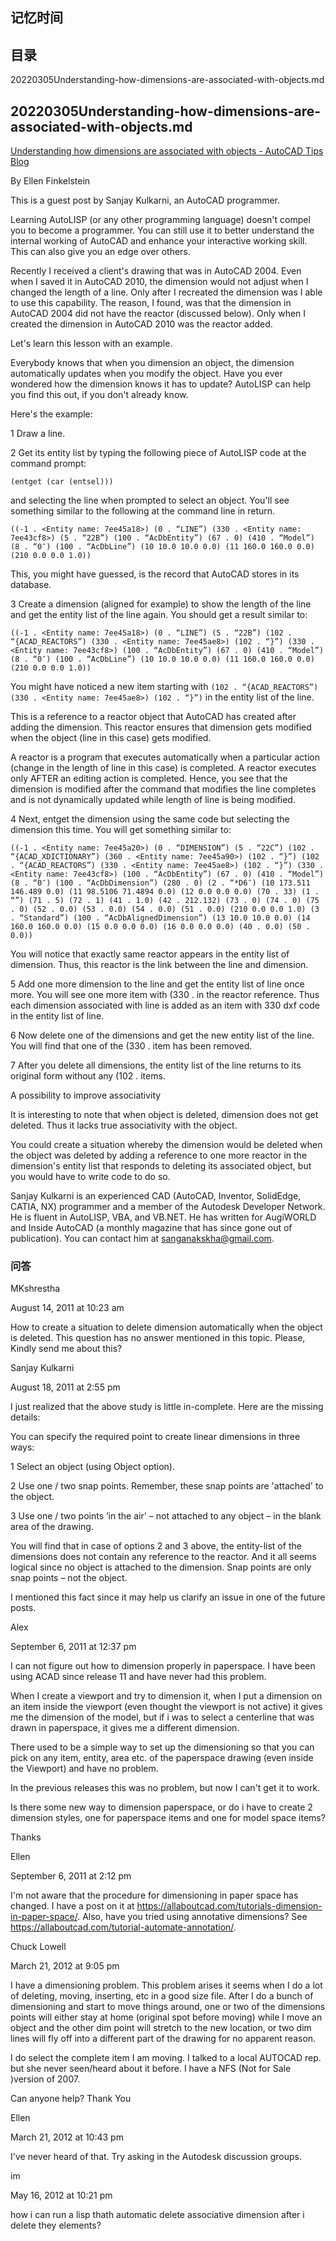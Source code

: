 ## 记忆时间

## 目录

20220305Understanding-how-dimensions-are-associated-with-objects.md

## 20220305Understanding-how-dimensions-are-associated-with-objects.md

[Understanding how dimensions are associated with objects - AutoCAD Tips Blog](https://allaboutcad.com/understanding-how-dimensions-are-associated-with-objects/)

By Ellen Finkelstein

This is a guest post by Sanjay Kulkarni, an AutoCAD programmer.

Learning AutoLISP (or any other programming language) doesn't compel you to become a programmer. You can still use it to better understand the internal working of AutoCAD and enhance your interactive working skill. This can also give you an edge over others.

Recently I received a client's drawing that was in AutoCAD 2004. Even when I saved it in AutoCAD 2010, the dimension would not adjust when I changed the length of a line. Only after I recreated the dimension was I able to use this capability. The reason, I found, was that the dimension in AutoCAD 2004 did not have the reactor (discussed below). Only when I created the dimension in AutoCAD 2010 was the reactor added.

Let's learn this lesson with an example.

Everybody knows that when you dimension an object, the dimension automatically updates when you modify the object. Have you ever wondered how the dimension knows it has to update? AutoLISP can help you find this out, if you don't already know.

Here's the example:

1 Draw a line.

2 Get its entity list by typing the following piece of AutoLISP code at the command prompt:

```
(entget (car (entsel)))
```

and selecting the line when prompted to select an object. You'll see something similar to the following at the command line in return.

```
((-1 . <Entity name: 7ee45a18>) (0 . “LINE”) (330 . <Entity name: 7ee43cf8>) (5 . “22B”) (100 . “AcDbEntity”) (67 . 0) (410 . “Model”) (8 . “0″) (100 . “AcDbLine”) (10 10.0 10.0 0.0) (11 160.0 160.0 0.0) (210 0.0 0.0 1.0))
```

This, you might have guessed, is the record that AutoCAD stores in its database.

3 Create a dimension (aligned for example) to show the length of the line and get the entity list of the line again. You should get a result similar to:

```
((-1 . <Entity name: 7ee45a18>) (0 . “LINE”) (5 . “22B”) (102 . “{ACAD_REACTORS”) (330 . <Entity name: 7ee45ae8>) (102 . “}”) (330 . <Entity name: 7ee43cf8>) (100 . “AcDbEntity”) (67 . 0) (410 . “Model”) (8 . “0″) (100 . “AcDbLine”) (10 10.0 10.0 0.0) (11 160.0 160.0 0.0) (210 0.0 0.0 1.0))
```

You might have noticed a new item starting with `(102 . “{ACAD_REACTORS”) (330 . <Entity name: 7ee45ae8>) (102 . “}”)` in the entity list of the line.

This is a reference to a reactor object that AutoCAD has created after adding the dimension. This reactor ensures that dimension gets modified when the object (line in this case) gets modified.

A reactor is a program that executes automatically when a particular action (change in the length of line in this case) is completed. A reactor executes only AFTER an editing action is completed. Hence, you see that the dimension is modified after the command that modifies the line completes and is not dynamically updated while length of line is being modified.

4 Next, entget the dimension using the same code but selecting the dimension this time. You will get something similar to:

```
((-1 . <Entity name: 7ee45a20>) (0 . “DIMENSION”) (5 . “22C”) (102 . “{ACAD_XDICTIONARY”) (360 . <Entity name: 7ee45a90>) (102 . “}”) (102 . “{ACAD_REACTORS”) (330 . <Entity name: 7ee45ae8>) (102 . “}”) (330 . <Entity name: 7ee43cf8>) (100 . “AcDbEntity”) (67 . 0) (410 . “Model”) (8 . “0″) (100 . “AcDbDimension”) (280 . 0) (2 . “*D6″) (10 173.511 146.489 0.0) (11 98.5106 71.4894 0.0) (12 0.0 0.0 0.0) (70 . 33) (1 . “”) (71 . 5) (72 . 1) (41 . 1.0) (42 . 212.132) (73 . 0) (74 . 0) (75 . 0) (52 . 0.0) (53 . 0.0) (54 . 0.0) (51 . 0.0) (210 0.0 0.0 1.0) (3 . “Standard”) (100 . “AcDbAlignedDimension”) (13 10.0 10.0 0.0) (14 160.0 160.0 0.0) (15 0.0 0.0 0.0) (16 0.0 0.0 0.0) (40 . 0.0) (50 . 0.0))
```

You will notice that exactly same reactor appears in the entity list of dimension. Thus, this reactor is the link between the line and dimension.

5 Add one more dimension to the line and get the entity list of line once more. You will see one more item with (330 . in the reactor reference. Thus each dimension associated with line is added as an item with 330 dxf code in the entity list of line.

6 Now delete one of the dimensions and get the new entity list of the line. You will find that one of the (330 . item has been removed.

7 After you delete all dimensions, the entity list of the line returns to its original form without any (102 . items.

A possibility to improve associativity

It is interesting to note that when object is deleted, dimension does not get deleted. Thus it lacks true associativity with the object.

You could create a situation whereby the dimension would be deleted when the object was deleted by adding a reference to one more reactor in the dimension's entity list that responds to deleting its associated object, but you would have to write code to do so.

Sanjay Kulkarni is an experienced CAD (AutoCAD, Inventor, SolidEdge, CATIA, NX) programmer and a member of the Autodesk Developer Network. He is fluent in AutoLISP, VBA, and VB.NET. He has written for AugiWORLD and Inside AutoCAD (a monthly magazine that has since gone out of publication). You can contact him at sanganakskha@gmail.com.

### 问答

MKshrestha

August 14, 2011 at 10:23 am

How to create a situation to delete dimension automatically when the object is deleted. This question has no answer mentioned in this topic. Please, Kindly send me about this?

Sanjay Kulkarni

August 18, 2011 at 2:55 pm

I just realized that the above study is little in-complete. Here are the missing details:

You can specify the required point to create linear dimensions in three ways:

1 Select an object (using Object option).

2 Use one / two snap points. Remember, these snap points are 'attached' to the object.

3 Use one / two points ‘in the air' – not attached to any object – in the blank area of the drawing.

You will find that in case of options 2 and 3 above, the entity-list of the dimensions does not contain any reference to the reactor. And it all seems logical since no object is attached to the dimension. Snap points are only snap points – not the object.

I mentioned this fact since it may help us clarify an issue in one of the future posts.

Alex

September 6, 2011 at 12:37 pm

I can not figure out how to dimension properly in paperspace. I have been using ACAD since release 11 and have never had this problem.

When I create a viewport and try to dimension it, when I put a dimension on an item inside the viewport (even thought the viewport is not active) it gives me the dimension of the model, but if i was to select a centerline that was drawn in paperspace, it gives me a different dimension.

There used to be a simple way to set up the dimensioning so that you can pick on any item, entity, area etc. of the paperspace drawing (even inside the Viewport) and have no problem.

In the previous releases this was no problem, but now I can't get it to work.

Is there some new way to dimension paperspace, or do i have to create 2 dimension styles, one for paperspace items and one for model space items?

Thanks

Ellen

September 6, 2011 at 2:12 pm

I'm not aware that the procedure for dimensioning in paper space has changed. I have a post on it at https://allaboutcad.com/tutorials-dimension-in-paper-space/. Also, have you tried using annotative dimensions? See https://allaboutcad.com/tutorial-automate-annotation/.

Chuck Lowell

March 21, 2012 at 9:05 pm

I have a dimensioning problem. This problem arises it seems when I do a lot of deleting, moving, inserting, etc in a good size file. After I do a bunch of dimensioning and start to move things around, one or two of the dimensions points will either stay at home (original spot before moving) while I move an object and the other dim point will stretch to the new location, or two dim lines will fly off into a different part of the drawing for no apparent reason.

I do select the complete item I am moving. I talked to a local AUTOCAD rep. but she never seen/heard about it before. I have a NFS (Not for Sale )version of 2007.

Can anyone help? Thank You

Ellen

March 21, 2012 at 10:43 pm

I've never heard of that. Try asking in the Autodesk discussion groups.

im

May 16, 2012 at 10:21 pm

how i can run a lisp thath automatic delete associative dimension after i delete they elements?